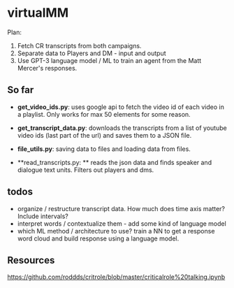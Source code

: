 # virtualMM

Plan:

1) Fetch CR transcripts from both campaigns.
2) Separate data to Players and DM - input and output
3) Use GPT-3 language model / ML to train an agent from the Matt Mercer's responses.

## So far

* **get_video_ids.py**: uses google api to fetch the video id of each video in a playlist. Only works for max 50 elements 
for some reason.

* **get_transcript_data.py**: downloads the transcripts from a list of youtube video ids (last part of the url) 
and saves them to a JSON file.

* **file_utils.py**: saving data to files and loading data from files.

* **read_transcripts.py: ** reads the json data and finds speaker and dialogue text units. Filters out players and dms.

## todos

* organize / restructure transcript data. How much does time axis matter? Include intervals?
* interpret words / contextualize them - add some kind of language model
* which ML method / architecture to use? train a NN to get a response word cloud and build response using a language model.

## Resources

https://github.com/roddds/critrole/blob/master/criticalrole%20talking.ipynb